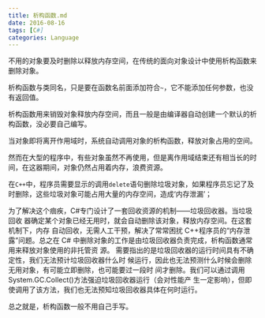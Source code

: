 ```yaml
---
title: 析构函数.md
date: 2016-08-16
tags: [C#]
categories: Language
---
```


不用的对象要及时删除以释放内存空间，在传统的面向对象设计中使用析构函数来删除对象。

析构函数与类同名，只是要在函数名前面添加符合`~`，它不能添加任何参数，也没有返回值。

析构函数用来销毁对象释放内存空间，而且一般是由编译器自动创建一个默认的析构函数，没必要自己编写。

当对象即将离开作用域时，系统自动调用对象的析构函数，释放对象占用的空间。

然而在大型的程序中，有些对象虽然不再使用，但是离作用域结束还有相当长的时间，在这器期间，对象仍然占用着内存，浪费资源。

在`C++`中，程序员需要显示的调用`delete`语句删除垃圾对象，如果程序员忘记了及时删除，这些垃圾对象可能占用大量的内存空间，造成‘内存泄漏’；

为了解决这个痼疾，C#专门设计了一套回收资源的机制——垃圾回收器。当垃圾回收
器确定某个对象已经无用时，就会自动删除该对象，释放内存空间。在这套机制下，内存
自动回收，无需人工干预，解决了常常困扰 C++程序员的“内存泄露”问题。总之在 C#
中删除对象的工作是由垃圾回收器负责完成，析构函数通常用来释放对象使用的非托管资
源。
需要指出的是垃圾回收器的运行时间具有不确定性，我们无法预计垃圾回收器什么时
候运行，因此也无法预测什么时候会删除无用对象，有可能立即删除，也可能要过一段时
间才删除。我们可以通过调用 System.GC.Collect()方法强迫垃圾回收器运行（会对性能产
生一定影响），但即使调用了该方法，我们也无法预知垃圾回收器具体在何时运行。

总之就是，析构函数一般不用自己手写。